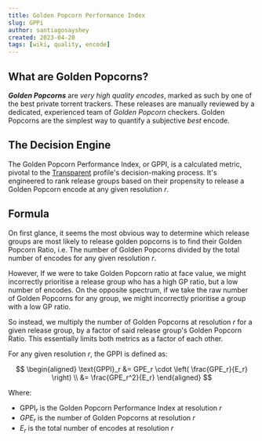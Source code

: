 ```yaml
---
title: Golden Popcorn Performance Index
slug: GPPi
author: santiagosayshey
created: 2023-04-20
tags: [wiki, quality, encode]
---
```


## What are Golden Popcorns?

**_Golden Popcorns_** are _very high quality encodes_, marked as such by one of the best private torrent trackers. These releases are manually reviewed by a dedicated, experienced team of _Golden Popcorn_ checkers. Golden Popcorns are the simplest way to quantify a subjective _best_ encode.

## The Decision Engine

The Golden Popcorn Performance Index, or GPPI, is a calculated metric, pivotal to the [Transparent](../Profiles/1080p%20Transparent.md) profile's decision-making process. It's engineered to rank release groups based on their propensity to release a Golden Popcorn encode at any given resolution $r$.

## Formula

On first glance, it seems the most obvious way to determine which release groups are most likely to release golden popcorns is to find their Golden Popcorn Ratio, i.e. The number of Golden Popcorns divided by the total number of encodes for any given resolution _r_.

However, If we were to take Golden Popcorn ratio at face value, we might incorrectly prioritise a release group who has a high GP ratio, but a low number of encodes. On the opposite spectrum, if we take the raw number of Golden Popcorns for any group, we might incorrectly prioritise a group with a low GP ratio.

So instead, we multiply the number of Golden Popcorns at resolution $r$ for a given release group, by a factor of said release group's Golden Popcorn Ratio. This essentially limits both metrics as a factor of each other.

For any given resolution _r_, the GPPI is defined as:

$$
\begin{aligned}
\text{GPPI}_r &= GPE_r \cdot \left( \frac{GPE_r}{E_r} \right) \\
              &= \frac{GPE_r^2}{E_r}
\end{aligned}
$$

Where:

- $\text{GPPI}_r$ is the Golden Popcorn Performance Index at resolution $r$
- $GPE_r$ is the number of Golden Popcorns at resolution $r$
- $E_r$ is the total number of encodes at resolution $r$
